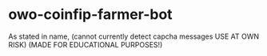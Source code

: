 # owo-coinfip-farmer-bot
As stated in name, (cannot currently detect capcha messages USE AT OWN RISK) (MADE FOR EDUCATIONAL PURPOSES!)
